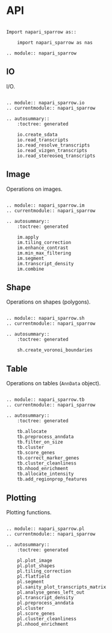 # API

```{eval-rst}

Import napari_sparrow as::

    import napari_sparrow as nas

.. module:: napari_sparrow
```


## IO

I/O.

```{eval-rst}

.. module:: napari_sparrow.io
.. currentmodule:: napari_sparrow

.. autosummary::
    :toctree: generated

    io.create_sdata
    io.read_transcripts
    io.read_resolve_transcripts
    io.read_vizgen_transcripts
    io.read_stereoseq_transcripts

```

## Image

Operations on images.

```{eval-rst}

.. module:: napari_sparrow.im
.. currentmodule:: napari_sparrow

.. autosummary::
    :toctree: generated

    im.apply
    im.tiling_correction
    im.enhance_contrast
    im.min_max_filtering
    im.segment
    im.transcript_density
    im.combine
```

## Shape

Operations on shapes (polygons).

```{eval-rst}

.. module:: napari_sparrow.sh
.. currentmodule:: napari_sparrow

.. autosummary::
    :toctree: generated

    sh.create_voronoi_boundaries
```

## Table

Operations on tables (`AnnData` object).

```{eval-rst}

.. module:: napari_sparrow.tb
.. currentmodule:: napari_sparrow

.. autosummary::
    :toctree: generated

    tb.allocate
    tb.preprocess_anndata
    tb.filter_on_size
    tb.cluster
    tb.score_genes
    tb.correct_marker_genes
    tb.cluster_cleanliness
    tb.nhood_enrichment
    tb.allocate_intensity
    tb.add_regionprop_features
```

## Plotting

Plotting functions.

```{eval-rst}

.. module:: napari_sparrow.pl
.. currentmodule:: napari_sparrow

.. autosummary::
    :toctree: generated

    pl.plot_image
    pl.plot_shapes
    pl.tiling_correction
    pl.flatfield
    pl.segment
    pl.sanity_plot_transcripts_matrix
    pl.analyse_genes_left_out
    pl.transcript_density
    pl.preprocess_anndata
    pl.cluster
    pl.score_genes
    pl.cluster_cleanliness
    pl.nhood_enrichment
```